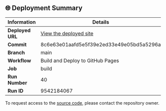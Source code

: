## 🌐 Deployment Summary

| Information | Details |
|-------------|---------|
| **Deployed URL** | [View the deployed site](https://First-Matter.github.io/public-demo) |
| **Commit** | 8c6e63e01aafd5e5f39e2ed33e49e05bd5a5296a |
| **Branch** | main |
| **Workflow** | Build and Deploy to GitHub Pages |
| **Job** | build |
| **Run Number** | 40 |
| **Run ID** | 9542184067 |

To request access to the [source code](https://github.com/First-Matter/flappy-jam-2024), please contact the repository owner.
